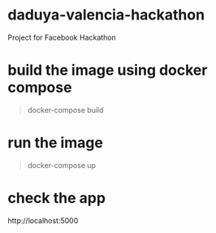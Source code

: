 # daduya-valencia-hackathon
Project for Facebook Hackathon


# build the image using docker compose
> docker-compose build

# run the image
> docker-compose up

# check the app
http://localhost:5000
